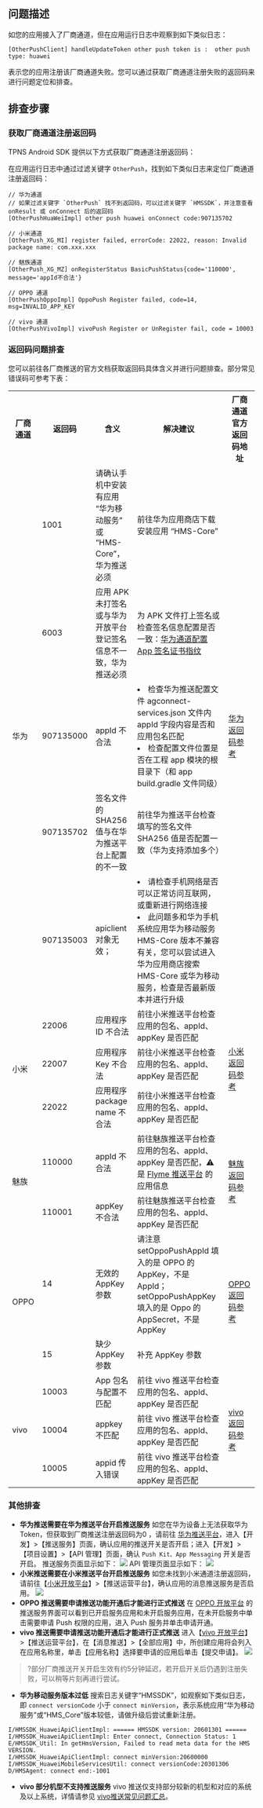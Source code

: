 ## 问题描述

如您的应用接入了厂商通道，但在应用运行日志中观察到如下类似日志： 

```
[OtherPushClient] handleUpdateToken other push token is :  other push type: huawei
```

表示您的应用注册该厂商通道失败。您可以通过获取厂商通道注册失败的返回码来进行问题定位和排查。

## 排查步骤

### 获取厂商通道注册返回码

TPNS Android SDK 提供以下方式获取厂商通道注册返回码：

在应用运行日志中通过过滤关键字 `OtherPush`，找到如下类似日志来定位厂商通道注册返回码：

```
// 华为通道
// 如果过滤关键字 `OtherPush` 找不到返回码，可以过滤关键字 `HMSSDK`，并注意查看 onResult 或 onConnect 后的返回码
[OtherPushHuaWeiImpl] other push huawei onConnect code:907135702

// 小米通道
[OtherPush_XG_MI] register failed, errorCode: 22022, reason: Invalid package name: com.xxx.xxx

// 魅族通道
[OtherPush_XG_MZ] onRegisterStatus BasicPushStatus{code='110000', message='appId不合法'}

// OPPO 通道
[OtherPushOppoImpl] OppoPush Register failed, code=14, msg=INVALID_APP_KEY

// vivo 通道
[OtherPushVivoImpl] vivoPush Register or UnRegister fail, code = 10003
```

### 返回码问题排查

您可以前往各厂商推送的官方文档获取返回码具体含义并进行问题排查。部分常见错误码可参考下表：

<table>
 <tbody><tr>
 <th>厂商通道 </th>
 <th>返回码 </th>
 <th>含义 </th>
 <th>解决建议 </th>
 <th>厂商通道官方返回码地址 </th>
 </tr>
 <tr>
 <td rowspan="5">华为 </td>
 <td>1001 </td>
 <td>请确认手机中安装有应用 “华为移动服务” 或 “HMS-Core”，华为推送必须 </td>
 <td>前往华为应用商店下载安装应用 “HMS-Core” </td>
 <td rowspan="5"><a href="https://developer.huawei.com/consumer/cn/doc/development/HMS-Guides/push-faq-v4#h1-1577153305362-0" target="_blank"> 华为返回码参考</a> </td>
 </tr>
 <tr>
 <td>6003 </td>
 <td>应用 APK 未打签名或与华为开放平台登记签名信息不一致，华为推送必须</td>
 <td>为 APK 文件打上签名或检查签名信息配置是否一致：<a href="https://cloud.tencent.com/document/product/548/45909#.E9.85.8D.E7.BD.AE-sha256-.E8.AF.81.E4.B9.A6.E6.8C.87.E7.BA.B9">华为通道配置 App 签名证书指纹</a> </td>
 </tr>
  <tr>
 <td>907135000 </td>
 <td> appId 不合法</td>
 <td><li>检查华为推送配置文件 agconnect-services.json 文件内 appId 字段内容是否和应用包名匹配
      <li>检查配置文件位置是否在工程 app 模块的根目录下（和 app build.gradle 文件同级） </td>
 </tr>
  <tr>
 <td>907135702 </td>
 <td>签名文件的 SHA256 值与在华为推送平台上配置的不一致 </td>
 <td>前往华为推送平台检查填写的签名文件 SHA256 值是否配置一致（华为支持添加多个）</td>
 </tr>
 <tr>
 <td>907135003 </td>
 <td>apiclient对象无效； </td>
 <td> <li> 请检查手机网络是否可以正常访问互联网，或重新进行网络连接
       <li> 此问题多和华为手机系统应用华为移动服务 HMS-Core 版本不兼容有关，您可以尝试进入华为应用商店搜索 HMS-Core 或华为移动服务，检查是否最新版本并进行升级</td>
 </tr>
 <tr>
 <td rowspan="3">小米 </td>
 <td>22006 </td>
 <td>应用程序 ID 不合法</td>
 <td>前往小米推送平台检查应用的包名、appId、appKey 是否匹配  </td>
 <td rowspan="3"><a href="https://dev.mi.com/console/doc/detail?pId=1557" target="_blank"> 小米返回码参考</a> </td>
 </tr>
  <tr>
 <td>22007 </td>
 <td>应用程序 Key 不合法 </td>
 <td>前往小米推送平台检查应用的包名、appId、appKey 是否匹配 </td>
 </tr>
  <tr>
 <td>22022 </td>
 <td>应用程序 package name 不合法</td>
 <td>前往小米推送平台检查应用的包名、appId、appKey 是否匹配 </td>
 </tr>
<tr>
 <td rowspan="2">魅族 </td>
 <td>110000 </td>
 <td>appId 不合法</td>
 <td>前往魅族推送平台检查应用的包名、appId、appKey 是否匹配，⚠️ 是 <a href="https://push.meizu.com" target="_blank"> Flyme 推送平台</a> 的应用信息 </td>
 <td rowspan="2"><a href="http://open-wiki.flyme.cn/doc-wiki/index#id?129" target="_blank"> 魅族返回码参考</a> </td>
 </tr>
  <tr>
 <td>110001 </td>
 <td>appKey 不合法 </td>
 <td>前往魅族推送平台检查应用的包名、appId、appKey 是否匹配 </td>
 </tr>
 <tr>
 <td rowspan="2">OPPO </td>
 <td>14 </td>
 <td>无效的 AppKey 参数</td>
 <td>请注意 setOppoPushAppId 填入的是 OPPO 的 AppKey，不是 AppId；setOppoPushAppKey 填入的是 Oppo 的 AppSecret，不是 AppKey  </td>
 <td rowspan="2"><a href="https://open.oppomobile.com/wiki/doc#id=10704" target="_blank"> OPPO 返回码参考</a> </td>
 </tr>
  <tr>
 <td>15 </td>
 <td>缺少 AppKey 参数 </td>
 <td>补充 AppKey 参数 </td>
 </tr>
 <tr>
 <td rowspan="3">vivo </td>
 <td>10003 </td>
 <td>App 包名与配置不匹配</td>
 <td>前往 vivo 推送平台检查应用的包名、appId、appKey 是否匹配  </td>
 <td rowspan="3"><a href="https://dev.vivo.com.cn/documentCenter/doc/368" target="_blank"> vivo 返回码参考</a> </td>
 </tr>
  <tr>
 <td>10004 </td>
 <td>appkey 不匹配 </td>
 <td>前往 vivo 推送平台检查应用的包名、appId、appKey 是否匹配 </td>
 </tr>
  <tr>
 <td>10005 </td>
 <td>appid 传入错误</td>
 <td>前往 vivo 推送平台检查应用的包名、appId、appKey 是否匹配 </td>
 </tr>
<tr>
 </tbody></table>

 

   

### 其他排查

- **华为推送需要在华为推送平台开启推送服务**
  如您在华为设备上无法获取华为 Token，但获取到厂商推送注册返回码为0 ，请前往 [华为推送平台](https://developer.huawei.com/consumer/cn/)，进入【开发】>【推送服务】页面，确认应用的推送开关是否开启；进入【开发】>【项目设置】>【API 管理】页面，确认 `Push Kit、App Messaging` 开关是否开启。
  推送服务页面显示如下：
  ![](https://main.qcloudimg.com/raw/ab5255522ecb0030aea10d870553566a.png)
  API 管理页面显示如下：
  ![](https://main.qcloudimg.com/raw/cc53290c7509e59e161227228e3b0317.png)
- **小米推送需要在小米推送平台开启推送服务**
  如您未找到小米通道注册返回码，请前往【[小米开放平台](https://dev.mi.com/console/appservice/push.html)】>【推送运营平台】，确认应用的消息推送服务是否启用。
  ![](https://main.qcloudimg.com/raw/75bcec61263806488bc0cdacd832f7d4.png)
- **OPPO 推送需要申请推送功能开通后才能进行正式推送**
  在 [OPPO 开放平台](https://open.oppomobile.com) 的推送服务界面可以看到已开启服务应用和未开启服务应用，在未开启服务中单击需要申请 Push 权限的应用，进入 Push 服务并单击申请开通。
- **vivo 推送需要申请推送功能开通后才能进行正式推送**
  进入【[vivo 开放平台](https://dev.vivo.com.cn/home)】>【推送运营平台】，在【消息推送】>【全部应用】中，所创建应用将会列入在应用名称里，单击【应用名称】选择要申请的应用后单击【提交申请】。
  ![](https://main.qcloudimg.com/raw/4e7bec948dd18600d6c13636dd6e42b2.png)

 > ?部分厂商推送开关开启生效有约5分钟延迟，若开启开关后仍遇到注册失败，可以稍等片刻再进行尝试。

- **华为移动服务版本过低**
  搜索日志关键字“HMSSDK”，如观察如下类似日志，即 `connect versionCode` 小于 `connect minVersion`，表示系统应用“华为移动服务”或“HMS_Core”版本较低，请做升级后尝试重新注册。
```plaintext
I/HMSSDK_HuaweiApiClientImpl: ====== HMSSDK version: 20601301 ======
I/HMSSDK_HuaweiApiClientImpl: Enter connect, Connection Status: 1
E/HMSSDK_Util: In getHmsVersion, Failed to read meta data for the HMS VERSION.
I/HMSSDK_HuaweiApiClientImpl: connect minVersion:20600000
I/HMSSDK_HuaweiMobileServicesUtil: connect versionCode:20301306
D/HMSAgent: connect end:-1001
```

- **vivo 部分机型不支持推送服务**
  vivo 推送仅支持部分较新的机型和对应的系统及以上系统，详情请参见 [vivo推送常见问题汇总](https://dev.vivo.com.cn/documentCenter/doc/156#w1-08608733)。

